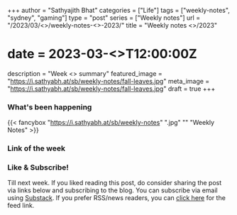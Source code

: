 +++
author = "Sathyajith Bhat"
categories = ["Life"]
tags = ["weekly-notes", "sydney", "gaming"]
type = "post"
series = ["Weekly notes"]
url = "/2023/03/<<date>>/weekly-notes-<<week>>-2023/"
title = "Weekly notes <<week>>/2023"
# date = 2023-03-<<date>>T12:00:00Z
description = "Week <<week>> summary"
featured_image = "https://i.sathyabh.at/sb/weekly-notes/fall-leaves.jpg"
meta_image = "https://i.sathyabh.at/sb/weekly-notes/fall-leaves.jpg"
draft = true
+++

### What's been happening

{{< fancybox "https://i.sathyabh.at/sb/weekly-notes" ".jpg" "" "Weekly Notes" >}}

### Link of the week


### Like & Subscribe!

Till next week. If you liked reading this post, do consider sharing the post via links below and subscribing to the blog. You can subscribe via email using [Substack](https://sathyabhat.substack.com/). If you prefer RSS/news readers, you can [click here](https://sathyabh.at/index.xml) for the feed link.